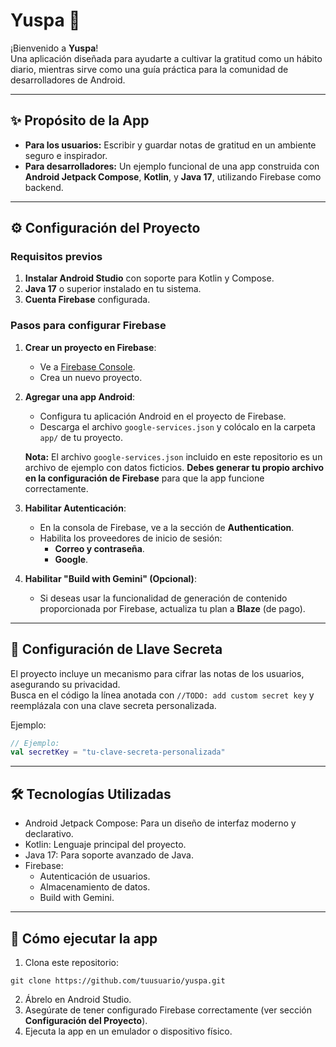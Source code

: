 # Yuspa 🌟

¡Bienvenido a **Yuspa**!  
Una aplicación diseñada para ayudarte a cultivar la gratitud como un hábito diario, mientras sirve como una guía práctica para la comunidad de desarrolladores de Android.

---

## ✨ Propósito de la App

- **Para los usuarios:** Escribir y guardar notas de gratitud en un ambiente seguro e inspirador.
- **Para desarrolladores:** Un ejemplo funcional de una app construida con **Android Jetpack Compose**, **Kotlin**, y **Java 17**, utilizando Firebase como backend.

---

## ⚙️ Configuración del Proyecto

### Requisitos previos

1. **Instalar Android Studio** con soporte para Kotlin y Compose.
2. **Java 17** o superior instalado en tu sistema.
3. **Cuenta Firebase** configurada.

### Pasos para configurar Firebase

1. **Crear un proyecto en Firebase**:
   - Ve a [Firebase Console](https://console.firebase.google.com).
   - Crea un nuevo proyecto.

2. **Agregar una app Android**:
   - Configura tu aplicación Android en el proyecto de Firebase.
   - Descarga el archivo `google-services.json` y colócalo en la carpeta `app/` de tu proyecto.

   **Nota:** El archivo `google-services.json` incluido en este repositorio es un archivo de ejemplo con datos ficticios. **Debes generar tu propio archivo en la configuración de Firebase** para que la app funcione correctamente.

3. **Habilitar Autenticación**:
   - En la consola de Firebase, ve a la sección de **Authentication**.
   - Habilita los proveedores de inicio de sesión:
     - **Correo y contraseña**.
     - **Google**.

4. **Habilitar "Build with Gemini" (Opcional)**:
   - Si deseas usar la funcionalidad de generación de contenido proporcionada por Firebase, actualiza tu plan a **Blaze** (de pago).

---

## 🔐 Configuración de Llave Secreta

El proyecto incluye un mecanismo para cifrar las notas de los usuarios, asegurando su privacidad.  
Busca en el código la línea anotada con `//TODO: add custom secret key` y reemplázala con una clave secreta personalizada.

Ejemplo:

```kotlin
// Ejemplo:
val secretKey = "tu-clave-secreta-personalizada"
```
---

## 🛠️ Tecnologías Utilizadas

   - Android Jetpack Compose: Para un diseño de interfaz moderno y declarativo.
   - Kotlin: Lenguaje principal del proyecto.
   - Java 17: Para soporte avanzado de Java.
   - Firebase:
      - Autenticación de usuarios.
      - Almacenamiento de datos.
      - Build with Gemini.
---

## 🚀 Cómo ejecutar la app
1. Clona este repositorio:
   
```
git clone https://github.com/tuusuario/yuspa.git
```
2. Ábrelo en Android Studio.
3. Asegúrate de tener configurado Firebase correctamente (ver sección **Configuración del Proyecto**).
4. Ejecuta la app en un emulador o dispositivo físico.

